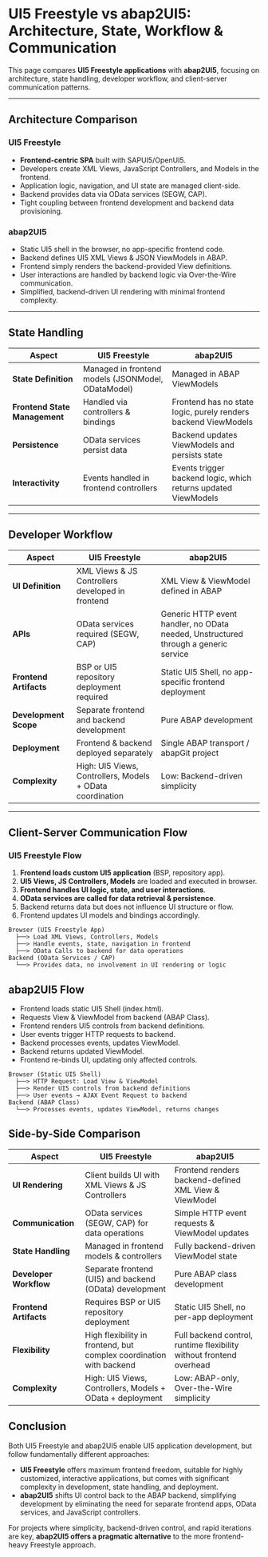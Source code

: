 # UI5 Freestyle vs abap2UI5: Architecture, State, Workflow & Communication

This page compares **UI5 Freestyle applications** with **abap2UI5**, focusing on architecture, state handling, developer workflow, and client-server communication patterns.

---

## Architecture Comparison

### UI5 Freestyle
- **Frontend-centric SPA** built with SAPUI5/OpenUI5.
- Developers create XML Views, JavaScript Controllers, and Models in the frontend.
- Application logic, navigation, and UI state are managed client-side.
- Backend provides data via OData services (SEGW, CAP).
- Tight coupling between frontend development and backend data provisioning.

### abap2UI5
- Static UI5 shell in the browser, no app-specific frontend code.
- Backend defines UI5 XML Views & JSON ViewModels in ABAP.
- Frontend simply renders the backend-provided View definitions.
- User interactions are handled by backend logic via Over-the-Wire communication.
- Simplified, backend-driven UI rendering with minimal frontend complexity.

---

## State Handling

| Aspect | UI5 Freestyle | abap2UI5 |
|--------|---------------|----------|
| **State Definition** | Managed in frontend models (JSONModel, ODataModel) | Managed in ABAP ViewModels |
| **Frontend State Management** | Handled via controllers & bindings | Frontend has no state logic, purely renders backend ViewModels |
| **Persistence** | OData services persist data | Backend updates ViewModels and persists state |
| **Interactivity** | Events handled in frontend controllers | Events trigger backend logic, which returns updated ViewModels |

---

## Developer Workflow

| Aspect | UI5 Freestyle | abap2UI5 |
|--------|---------------|----------|
| **UI Definition** | XML Views & JS Controllers developed in frontend | XML View & ViewModel defined in ABAP |
| **APIs** | OData services required (SEGW, CAP) | Generic HTTP event handler, no OData needed, Unstructured through a generic service |
| **Frontend Artifacts** | BSP or UI5 repository deployment required | Static UI5 Shell, no app-specific frontend deployment |
| **Development Scope** | Separate frontend and backend development | Pure ABAP development |
| **Deployment** | Frontend & backend deployed separately | Single ABAP transport / abapGit project |
| **Complexity** | High: UI5 Views, Controllers, Models + OData coordination | Low: Backend-driven simplicity |

---

## Client-Server Communication Flow

### UI5 Freestyle Flow
1. **Frontend loads custom UI5 application** (BSP, repository app).
2. **UI5 Views, JS Controllers, Models** are loaded and executed in browser.
3. **Frontend handles UI logic, state, and user interactions**.
4. **OData services are called for data retrieval & persistence**.
5. Backend returns data but does not influence UI structure or flow.
6. Frontend updates UI models and bindings accordingly.

```plaintext
Browser (UI5 Freestyle App)
  ├──> Load XML Views, Controllers, Models
  ├──> Handle events, state, navigation in frontend
  ├──> OData Calls to backend for data operations
Backend (OData Services / CAP)
  └──> Provides data, no involvement in UI rendering or logic
```

## abap2UI5 Flow
- Frontend loads static UI5 Shell (index.html).
- Requests View & ViewModel from backend (ABAP Class).
- Frontend renders UI5 controls from backend definitions.
- User events trigger HTTP requests to backend.
- Backend processes events, updates ViewModel.
- Backend returns updated ViewModel.
- Frontend re-binds UI, updating only affected controls.

```plaintext
Browser (Static UI5 Shell)
  ├──> HTTP Request: Load View & ViewModel
  ├──> Render UI5 controls from backend definitions
  ├──> User events → AJAX Event Request to backend
Backend (ABAP Class)
  └──> Processes events, updates ViewModel, returns changes
```

## Side-by-Side Comparison

| Aspect | UI5 Freestyle | abap2UI5 |
|--------|---------------|----------|
| **UI Rendering** | Client builds UI with XML Views & JS Controllers | Frontend renders backend-defined XML View & ViewModel |
| **Communication** | OData services (SEGW, CAP) for data operations | Simple HTTP event requests & ViewModel updates |
| **State Handling** | Managed in frontend models & controllers | Fully backend-driven ViewModel state |
| **Developer Workflow** | Separate frontend (UI5) and backend (OData) development | Pure ABAP class development |
| **Frontend Artifacts** | Requires BSP or UI5 repository deployment | Static UI5 Shell, no per-app deployment |
| **Flexibility** | High flexibility in frontend, but complex coordination with backend | Full backend control, runtime flexibility without frontend overhead |
| **Complexity** | High: UI5 Views, Controllers, Models + OData + deployment | Low: ABAP-only, Over-the-Wire simplicity |

## Conclusion

Both UI5 Freestyle and abap2UI5 enable UI5 application development, but follow fundamentally different approaches:

- **UI5 Freestyle** offers maximum frontend freedom, suitable for highly customized, interactive applications, but comes with significant complexity in development, state handling, and deployment.
- **abap2UI5** shifts UI control back to the ABAP backend, simplifying development by eliminating the need for separate frontend apps, OData services, and JavaScript controllers.

For projects where simplicity, backend-driven control, and rapid iterations are key, **abap2UI5 offers a pragmatic alternative** to the more frontend-heavy Freestyle approach.
